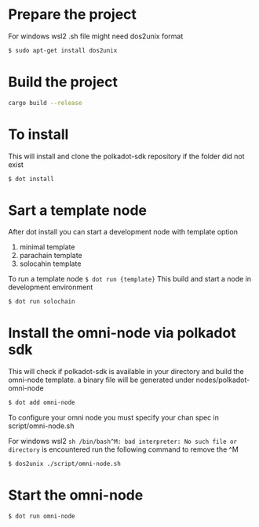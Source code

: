 # Prepare the project

For windows wsl2 .sh file might need dos2unix format
```bash
$ sudo apt-get install dos2unix
``` 


# Build the project
```bash
cargo build --release
```

# To install
This will install and clone the polkadot-sdk repository if the folder did not exist
```bash
$ dot install 
```
# Sart a template node
After dot install you can start a development node with template option
1. minimal template
2. parachain template
3. solocahin template

To run a template node ```$ dot run {template}```
This build and start a node in development environment
```bash
$ dot run solochain
```

# Install the omni-node via polkadot sdk
This will check if polkadot-sdk is available in your directory and build the omni-node template.
a binary file will be generated under nodes/polkadot-omni-node
```bash
$ dot add omni-node
```

To configure your omni node you must specify your chan spec in script/omni-node.sh

For windows wsl2 ```sh /bin/bash^M: bad interpreter: No such file or directory``` is encountered run the following command to remove the ^M
```bash
$ dos2unix ./script/omni-node.sh
```

# Start the omni-node
```bash
$ dot run omni-node 
```
